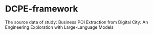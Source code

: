 # DCPE-framework
The source data of study: Business POI Extraction from Digital City: An Engineering Exploration with Large-Language Models
